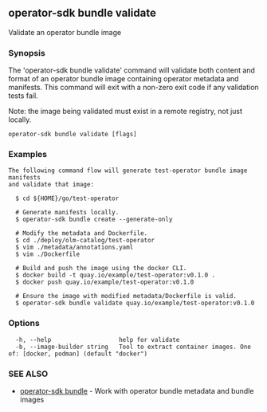 ## operator-sdk bundle validate

Validate an operator bundle image

### Synopsis

The 'operator-sdk bundle validate' command will validate both content and
format of an operator bundle image containing operator metadata and manifests.
This command will exit with a non-zero exit code if any validation tests fail.

Note: the image being validated must exist in a remote registry, not just locally.

```
operator-sdk bundle validate [flags]
```

### Examples

```
The following command flow will generate test-operator bundle image manifests
and validate that image:

  $ cd ${HOME}/go/test-operator

  # Generate manifests locally.
  $ operator-sdk bundle create --generate-only

  # Modify the metadata and Dockerfile.
  $ cd ./deploy/olm-catalog/test-operator
  $ vim ./metadata/annotations.yaml
  $ vim ./Dockerfile

  # Build and push the image using the docker CLI.
  $ docker build -t quay.io/example/test-operator:v0.1.0 .
  $ docker push quay.io/example/test-operator:v0.1.0

  # Ensure the image with modified metadata/Dockerfile is valid.
  $ operator-sdk bundle validate quay.io/example/test-operator:v0.1.0

```

### Options

```
  -h, --help                   help for validate
  -b, --image-builder string   Tool to extract container images. One of: [docker, podman] (default "docker")
```

### SEE ALSO

* [operator-sdk bundle](operator-sdk_bundle.md)	 - Work with operator bundle metadata and bundle images

